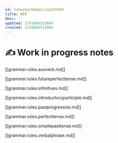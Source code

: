 ```yaml
---
id: 1xhwi6qrb4mpojlxq3thk03
title: WIP
desc: ''
updated: 1741084531884
created: 1741084531884
---
```


# ✍️ Work in progress notes 

[[grammar.rules.auxverb.md]] 

[[grammar.rules.futureperfecttense.md]] 

[[grammar.rules.infinitives.md]] 

[[grammar.rules.introductoryparticiple.md]] 

[[grammar.rules.pastprogressive.md]] 

[[grammar.rules.perfecttense.md]] 

[[grammar.rules.simplepasttense.md]] 

[[grammar.rules.verbalphrase.md]] 